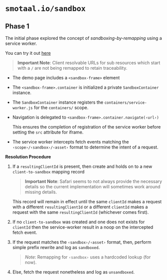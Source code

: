﻿# `smotaal.io/sandbox`

## Phase 1

The initial phase explored the concept of _sandboxing-by-remapping_ using a service worker.

You can try it out [here](./experiments/remapping/index.html)

<blockquote>

**Important Note**: Client resolvable URLs for sub resources which start with a `/` are not being remapped to retain traceability.

</blockquote>

- The demo page includes a `<sandbox-frame>` element

- The `<sandbox-frame>.container` is initialized a private `SandboxContainer` instance.

- The `SandboxContainer` instance registers the `containers/service-worker.js` for the `containers/` scope.

- Navigation is delegated to `<sandbox-frame>.container.navigate(‹url›)`

  This ensures the completion of registration of the service worker before setting the `src` attribute for iframe.

- The service worker intercepts fetch events matching the `‹scope›/‹sandbox›/‹asset›` format to determine the intent of a request.

**Resolution Procedure**

1. If a `resultingClientId` is present, then create and holds on to a new `client-to-sandbox` mapping record

   <blockquote>

   **Important Note**: Safari seems to not always provide the necessary details so the current implementation will sometimes work around missing details.

   </blockquote>

   This record will remain in effect until the same `clientId` makes a request with a different `resultingClientId` or a different `clientId` makes a request with the same `resultingClientId` (whichever comes first).

2. If no `client-to-sandbox` was created and one does not exists for `clientId` then the service-worker result in a noop on the intercepted fetch event.

3. If the request matches the `‹sandbox›/‹asset›` format, then, perform simple prefix rewrite and log as `sandboxed`.

   <blockquote>

   _Note_: Remapping for `‹sandbox›` uses a hardcoded lookup (for now).

   </blockquote>

4. Else, fetch the request nonetheless and log as `unsandboxed`.

